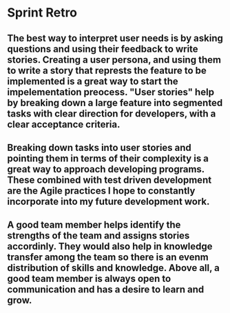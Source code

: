 # Sprint Retro

## The best way to interpret user needs is by asking questions and using their feedback to write stories. Creating a user persona, and using them to write a story that represts the feature to be implemented is a great way to start the impelementation preocess. "User stories" help by breaking down a large feature into segmented tasks with clear direction for developers, with a clear acceptance criteria.

## Breaking down tasks into user stories and pointing them in terms of their complexity is a great way to approach developing programs. These combined with test driven development are the Agile practices I hope to constantly incorporate into my future development work.

## A good team member helps identify the strengths of the team and assigns stories accordinly. They would also help in knowledge transfer among the team so there is an evenm distribution of skills and knowledge. Above all, a good team member is always open to communication and has a desire to learn and grow.
